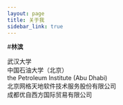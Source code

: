 ```yaml
---
layout: page
title: 关于我
sidebar_link: true
---
```


#**林滨**  
  
武汉大学  
中国石油大学（北京）  
the Petroleum Institute (Abu Dhabi)  
北京网格天地软件技术服务股份有限公司  
成都优自西方国际贸易有限公司  
